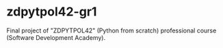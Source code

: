# zdpytpol42-gr1
Final project of "ZDPYTPOL42" (Python from scratch) professional course (Software Development Academy).
